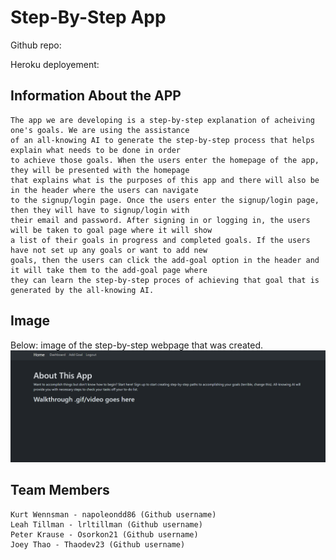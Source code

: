# Step-By-Step App
  
Github repo:

Heroku deployement:

## Information About the APP

```
The app we are developing is a step-by-step explanation of acheiving one's goals. We are using the assistance 
of an all-knowing AI to generate the step-by-step process that helps explain what needs to be done in order 
to achieve those goals. When the users enter the homepage of the app, they will be presented with the homepage 
that explains what is the purposes of this app and there will also be in the header where the users can navigate 
to the signup/login page. Once the users enter the signup/login page, then they will have to signup/login with 
their email and password. After signing in or logging in, the users will be taken to goal page where it will show
a list of their goals in progress and completed goals. If the users have not set up any goals or want to add new 
goals, then the users can click the add-goal option in the header and it will take them to the add-goal page where
they can learn the step-by-step proces of achieving that goal that is generated by the all-knowing AI. 
```

## Image 

Below: image of the step-by-step webpage that was created.
![README.file](./assets/pic1.png)

## Team Members

```
Kurt Wennsman - napoleondd86 (Github username)
Leah Tillman - lrltillman (Github username)
Peter Krause - Osorkon21 (Github username)
Joey Thao - Thaodev23 (Github username)
```

